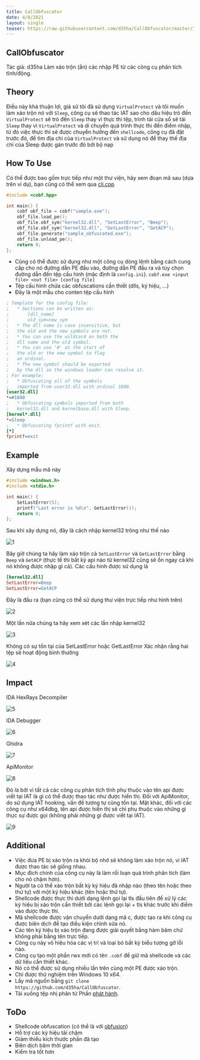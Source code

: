 ```yaml
---
title: CallObfuscator
date: 4/8/2021
layout: single
teaser: https://raw.githubusercontent.com/d35ha/CallObfuscator/master/Images/pic6.png
--- 
```


## CallObfuscator
Tác giả: d35ha
Làm xáo trộn (ẩn) các nhập PE từ các công cụ phân tích tĩnh/động.

## Theory
Điều này khá thuận lợi, giả sử tôi đã sử dụng `VirtualProtect` và tôi muốn làm xáo trộn nó với `Sleep`, công cụ sẽ thao tác IAT sao cho dấu hiệu trỏ đến `VirtualProtect` sẽ trỏ đến `Sleep` thay vì thực thi tệp, trình tải cửa sổ sẽ tải `Sleep` thay vì `VirtualProtect` và di chuyển quá trình thực thi đến điểm nhập, từ đó việc thực thi sẽ được chuyển hướng đến `shellcode`, công cụ đã đặt trước đó, để tìm địa chỉ của `VirtualProtect` và sử dụng nó để thay thế địa chỉ của Sleep được gán trước đó bởi bộ nạp

## How To Use
Có thể được bao gồm trực tiếp như một thư viện, hãy xem đoạn mã sau (dựa trên ví dụ), bạn cũng có thể xem qua [cli.cpp](https://github.com/d35ha/CallObfuscator/blob/master/cli/cli.cpp)

```cpp
#include <cobf.hpp>

int main() {
	cobf obf_file = cobf("sample.exe");
	obf_file.load_pe();
	obf_file.obf_sym("kernel32.dll", "SetLastError", "Beep");
	obf_file.obf_sym("kernel32.dll", "GetLastError", "GetACP");
	obf_file.generate("sample_obfuscated.exe");
	obf_file.unload_pe();
	return 0;
};
```
+ Cũng có thể được sử dụng như một công cụ dòng lệnh bằng cách cung cấp cho nó đường dẫn PE đầu vào, đường dẫn PE đầu ra và  tùy chọn đường dẫn đến tệp cấu hình (mặc định là `config.ini`).
`cobf.exe <input file> <out file> [config file]`
+ Tệp cấu hình chứa các obfuscations cần thiết (dlls, ký hiệu, ...)
+ Đây là một mẫu cho conten tệp cấu hình

```ini
; Template for the config file:
; 	* Sections can be written as:
; 		[dll_name]
; 		old_sym=new_sym
;	* The dll name is case insensitive, but 
;	the old and the new symbols are not.
; 	* You can use the wildcard on both the
; 	dll name and the old symbol.
; 	* You can use '#' at the start of
; 	the old or the new symbol to flag 
; 	an ordinal.
;	* The new symbol should be exported
;	by the dll so the windows loader can resolve it.
; For example:
; 	* Obfuscating all of the symbols
;	imported from user32.dll with ordinal 1600.
[user32.dll]
*=#1600
;	* Obfuscating symbols imported from both
;	kernel32.dll and kernelbase.dll with Sleep.
[kernel*.dll]
*=Sleep
;	* Obfuscating fprintf with exit.
[*]
fprintf=exit
```
## Example
Xây dựng mẫu mã này
```cpp
#include <windows.h>
#include <stdio.h>

int main() {
	SetLastError(5);
	printf("Last error is %d\n", GetLastError());
	return 0;
};
```
Sau khi xây dựng nó, đây là cách nhập kernel32 trông như thế nào

![1](https://github.com/d35ha/CallObfuscator/raw/master/Images/pic1.png)

Bây giờ chúng ta hãy làm xáo trộn cả `SetLastError` và `GetLastError` bằng `Beep` và `GetACP` (thực tế thì bất kỳ api nào từ kernel32 cũng sẽ ổn ngay cả khi nó không được nhập gì cả). Các cấu hình được sử dụng là

```ini
[kernel32.dll]
SetLastError=Beep
GetLastError=GetACP
```
Đây là đầu ra (bạn cũng có thể sử dụng thư viện trực tiếp như hình trên)

![2](https://github.com/d35ha/CallObfuscator/raw/master/Images/pic2.png)

Một lần nữa chúng ta hãy xem xét các lần nhập kernel32

![3](https://github.com/d35ha/CallObfuscator/raw/master/Images/pic3.png)

Không có sự tồn tại của SetLastError hoặc GetLastError
Xác nhận rằng hai tệp sẽ hoạt động bình thường

![4](https://github.com/d35ha/CallObfuscator/raw/master/Images/pic4.png)

## Impact
IDA HexRays Decompiler

![5](https://github.com/d35ha/CallObfuscator/raw/master/Images/pic5.png)

IDA Debugger

![6](https://github.com/d35ha/CallObfuscator/raw/master/Images/pic6.png)

Ghidra

![7](https://github.com/d35ha/CallObfuscator/raw/master/Images/pic7.png)

ApiMonitor

![8](https://github.com/d35ha/CallObfuscator/raw/master/Images/pic8.png)

Đó là bởi vì tất cả các công cụ phân tích tĩnh phụ thuộc vào tên api được viết tại IAT là gì có thể được thao tác như được hiển thị.
Đối với ApiMonitor, do sử dụng IAT hooking, vấn đề tương tự cũng tồn tại.
Mặt khác, đối với các công cụ như x64dbg, tên api được hiển thị sẽ chỉ phụ thuộc vào những gì thực sự được gọi (không phải những gì được viết tại IAT).

![9](https://github.com/d35ha/CallObfuscator/raw/master/Images/pic9.png)

## Additional
+ Việc đưa PE bị xáo trộn ra khỏi bộ nhớ sẽ không làm xáo trộn nó, vì IAT được thao tác sẽ giống nhau.
+ Mục đích chính của công cụ này là làm rối loạn quá trình phân tích (làm cho nó chậm hơn).
+ Người ta có thể xáo trộn bất kỳ ký hiệu đã nhập nào (theo tên hoặc theo thứ tự) với một ký hiệu khác (tên hoặc thứ tự).
+ Shellcode được thực thi dưới dạng lệnh gọi lại tls đầu tiên để xử lý các ký hiệu bị xáo trộn cần thiết bởi các lệnh gọi lại + tls khác trước khi điểm vào được thực thi.
+ Mã shellcode được vận chuyển dưới dạng mã c, được tạo ra khi công cụ được biên dịch để tạo điều kiện chỉnh sửa nó.
+ Các tên ký hiệu bị xáo trộn đang được giải quyết bằng hàm băm chứ không phải bằng tên trực tiếp.
+ Công cụ này vô hiệu hóa các vị trí và loại bỏ bất kỳ biểu tượng gỡ lỗi nào.
+ Công cụ tạo một phần rwx mới có tên `.cobf` để giữ mã shellcode và các dữ liệu cần thiết khác.
+ Nó có thể được sử dụng nhiều lần trên cùng một PE được xáo trộn.
+ Chỉ được thử nghiệm trên Windows 10 x64.
+ Lấy mã nguồn bằng `git clone https://github.com/d35ha/CallObfuscator`.
+ Tải xuống tệp nhị phân từ Phần [phát hành](https://github.com/d35ha/CallObfuscator/releases).

## ToDo
+ Shellcode obfuscation (có thể là với [obfusion](https://github.com/kgretzky/obfusion))  
+ Hỗ trợ các ký hiệu tải chậm
+ Giảm thiểu kích thước phần đã tạo
+ Biên dịch băm thời gian
+ Kiểm tra tốt hơn
